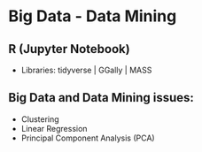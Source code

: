 # Big Data - Data Mining

## R (Jupyter Notebook)

-   Libraries: tidyverse | GGally | MASS

## Big Data and Data Mining issues:

-   Clustering
-   Linear Regression
-   Principal Component Analysis (PCA)

